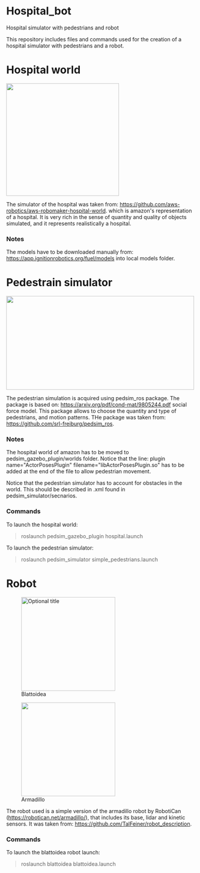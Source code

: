 # Hospital_bot
Hospital simulator with pedestrians and robot

This repository includes files and commands used for the creation of a hospital simulator with pedestrians and a robot.

# Hospital world
<img src="https://user-images.githubusercontent.com/75029654/166143327-e4caf24c-6b8a-4629-9f03-982de54fe37e.png" width="300" height="300">

The simulator of the hospital was taken from: https://github.com/aws-robotics/aws-robomaker-hospital-world.
which is amazon's representation of a hospital. It is very rich in the sense of quantity and quality of objects simulated, and it represents 
realistically a hospital.

### Notes
The models have to be downloaded manually from: https://app.ignitionrobotics.org/fuel/models into local models folder.

# Pedestrain simulator
<img src="https://user-images.githubusercontent.com/75029654/166143081-f978b80b-680e-4c15-87a3-a95c89352896.png" width="500" height="250">

The pedestrian simulation is acquired using pedsim_ros package. The package is based on: https://arxiv.org/pdf/cond-mat/9805244.pdf social force model.
This package allows to choose the quantity and type of pedestrians, and motion patterns. THe package was taken from: https://github.com/srl-freiburg/pedsim_ros.

### Notes
The hospital world of amazon has to be moved to pedsim_gazebo_plugin/worlds folder. Notice that the line: plugin name="ActorPosesPlugin" filename="libActorPosesPlugin.so"
has to be added at the end of the file to allow pedestrian movement.
  
Notice that the pedestrian simulator has to account for obstacles in the world. This should be described in <scenario>.xml found in pedsim_simulator/secnarios.
  
  
### Commands
To launch the hospital world:
> roslaunch pedsim_gazebo_plugin hospital.launch

To launch the pedestrian simulator:
> roslaunch pedsim_simulator simple_pedestrians.launch

# Robot
<figure>
  <img src="https://user-images.githubusercontent.com/75029654/166143949-f4bf762d-8f0a-431f-b968-629d54b9963e.png" width="250" height="250"title="Optional title">
  <figcaption>Blattoidea</figcaption>
</figure>

<figure>
  <img src="https://user-images.githubusercontent.com/75029654/166143515-1d70e6c3-9b27-472e-b0d3-05d21cc4456b.png" width="250" height="250"/>
  <figcaption>Armadillo</figcaption>
</figure>

The robot used is a simple version of the armadillo robot by RobotiCan (https://robotican.net/armadillo/), that includes its base, lidar and kinetic sensors.
It was taken from: https://github.com/TalFeiner/robot_description.

### Commands
To launch the blattoidea robot launch:
> roslaunch blattoidea blattoidea.launch
